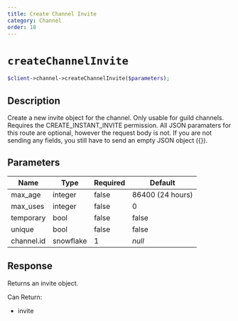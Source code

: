 ```yaml
---
title: Create Channel Invite
category: Channel
order: 18
---
```


# `createChannelInvite`

```php
$client->channel->createChannelInvite($parameters);
```

## Description

Create a new invite object for the channel. Only usable for guild channels. Requires the CREATE_INSTANT_INVITE permission. All JSON paramaters for this route are optional, however the request body is not. If you are not sending any fields, you still have to send an empty JSON object ({}).

## Parameters


Name | Type | Required | Default
--- | --- | --- | ---
max_age | integer | false | 86400 (24 hours)
max_uses | integer | false | 0
temporary | bool | false | false
unique | bool | false | false
channel.id | snowflake | 1 | *null*

## Response

Returns an invite object.

Can Return:

* invite

